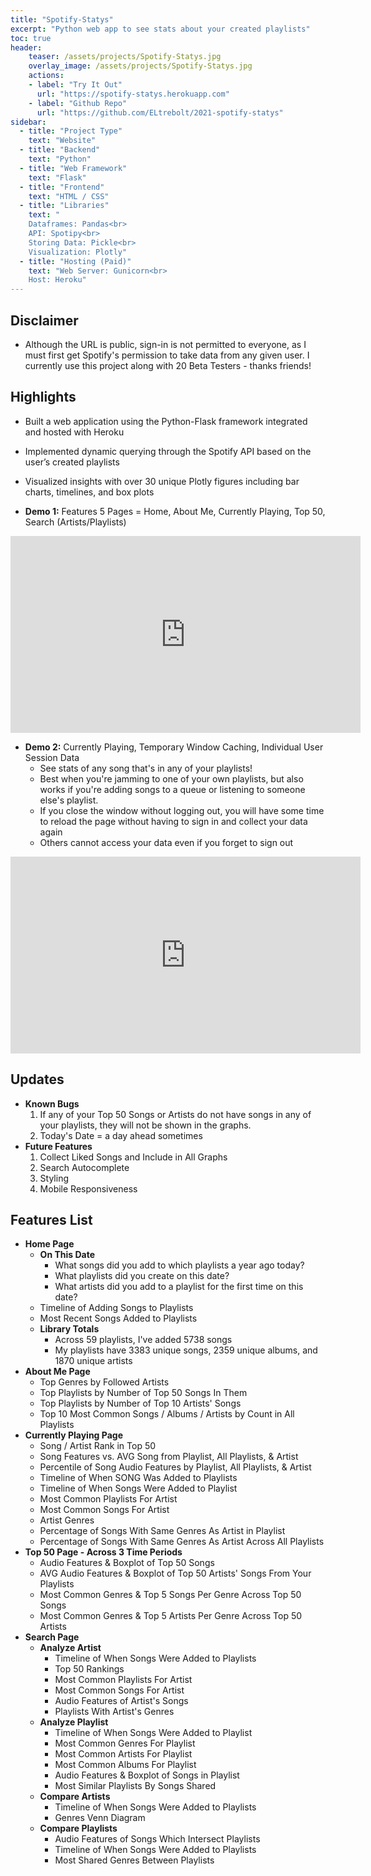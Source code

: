```yaml
---
title: "Spotify-Statys"
excerpt: "Python web app to see stats about your created playlists"
toc: true
header:
    teaser: /assets/projects/Spotify-Statys.jpg
    overlay_image: /assets/projects/Spotify-Statys.jpg
    actions:
    - label: "Try It Out"
      url: "https://spotify-statys.herokuapp.com"
    - label: "Github Repo"
      url: "https://github.com/ELtrebolt/2021-spotify-statys"
sidebar:
  - title: "Project Type"
    text: "Website"
  - title: "Backend"
    text: "Python"
  - title: "Web Framework"
    text: "Flask"
  - title: "Frontend"
    text: "HTML / CSS"
  - title: "Libraries"
    text: "
    Dataframes: Pandas<br>
    API: Spotipy<br>
    Storing Data: Pickle<br>
    Visualization: Plotly"
  - title: "Hosting (Paid)"
    text: "Web Server: Gunicorn<br>
    Host: Heroku"
---
```


## Disclaimer
- Although the URL is public, sign-in is not permitted to everyone, as I must first get Spotify's permission to take data from any given user. I currently use this project along with 20 Beta Testers - thanks friends!

## Highlights 
- Built a web application using the Python-Flask framework integrated and hosted with Heroku
- Implemented dynamic querying through the Spotify API based on the user’s created playlists
- Visualized insights with over 30 unique Plotly figures including bar charts, timelines, and box plots
  
- **Demo 1:** Features 5 Pages = Home, About Me, Currently Playing, Top 50, Search (Artists/Playlists)

<iframe width="560" height="315" src="https://github.com/ELtrebolt/2021-spotify-statys/assets/44250460/ed9e9a98-9688-417c-bbf8-f735e8062f7f" frameborder="0" allowfullscreen></iframe>

- **Demo 2:** Currently Playing, Temporary Window Caching, Individual User Session Data
    - See stats of any song that's in any of your playlists!
    - Best when you're jamming to one of your own playlists, but also works if you're adding songs to a queue or listening to someone else's playlist.
    - If you close the window without logging out, you will have some time to reload the page without having to sign in and collect your data again
    - Others cannot access your data even if you forget to sign out

<iframe width="560" height="315" src="https://github.com/ELtrebolt/2021-spotify-statys/assets/44250460/00ebe70e-50d4-4933-a8a8-78be41a0c7e2" frameborder="0" allowfullscreen></iframe>

## Updates
- **Known Bugs**
    1. If any of your Top 50 Songs or Artists do not have songs in any of your playlists, they will not be shown in the graphs.
    2. Today's Date = a day ahead sometimes
- **Future Features**
    1. Collect Liked Songs and Include in All Graphs
    2. Search Autocomplete
    3. Styling
    4. Mobile Responsiveness

## Features List
- **Home Page**
    - **On This Date**
        - What songs did you add to which playlists a year ago today?
        - What playlists did you create on this date?
        - What artists did you add to a playlist for the first time on this date?
    - Timeline of Adding Songs to Playlists
    - Most Recent Songs Added to Playlists
    - **Library Totals**
        - Across 59 playlists, I've added 5738 songs
        - My playlists have 3383 unique songs, 2359 unique albums, and 1870 unique artists
- **About Me Page**
    - Top Genres by Followed Artists
    - Top Playlists by Number of Top 50 Songs In Them
    - Top Playlists by Number of Top 10 Artists' Songs
    - Top 10 Most Common Songs / Albums / Artists by Count in All Playlists
- **Currently Playing Page**
    - Song / Artist Rank in Top 50
    - Song Features vs. AVG Song from Playlist, All Playlists, & Artist
    - Percentile of Song Audio Features by Playlist, All Playlists, & Artist
    - Timeline of When SONG Was Added to Playlists
    - Timeline of When Songs Were Added to Playlist
    - Most Common Playlists For Artist
    - Most Common Songs For Artist
    - Artist Genres
    - Percentage of Songs With Same Genres As Artist in Playlist
    - Percentage of Songs With Same Genres As Artist Across All Playlists
- **Top 50 Page - Across 3 Time Periods**
    - Audio Features & Boxplot of Top 50 Songs
    - AVG Audio Features & Boxplot of Top 50 Artists' Songs From Your Playlists
    - Most Common Genres & Top 5 Songs Per Genre Across Top 50 Songs
    - Most Common Genres & Top 5 Artists Per Genre Across Top 50 Artists
- **Search Page**
    - **Analyze Artist**
        - Timeline of When Songs Were Added to Playlists
        - Top 50 Rankings
        - Most Common Playlists For Artist
        - Most Common Songs For Artist
        - Audio Features of Artist's Songs
        - Playlists With Artist's Genres
    - **Analyze Playlist**
        - Timeline of When Songs Were Added to Playlist
        - Most Common Genres For Playlist
        - Most Common Artists For Playlist
        - Most Common Albums For Playlist
        - Audio Features & Boxplot of Songs in Playlist
        - Most Similar Playlists By Songs Shared
    - **Compare Artists**
        - Timeline of When Songs Were Added to Playlists
        - Genres Venn Diagram
    - **Compare Playlists**
        - Audio Features of Songs Which Intersect Playlists
        - Timeline of When Songs Were Added to Playlists
        - Most Shared Genres Between Playlists